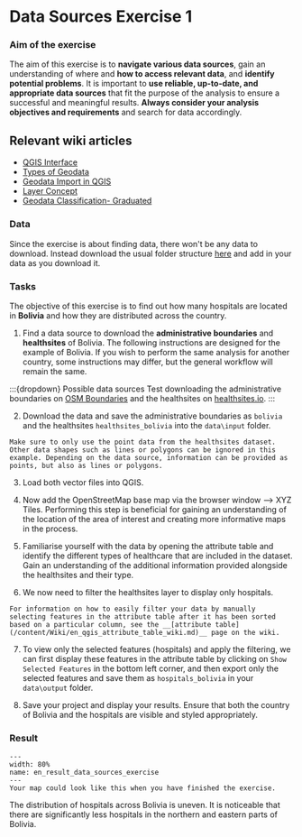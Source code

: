 # Data Sources Exercise 1

### Aim of the exercise
The aim of this exercise is to **navigate various data sources**, gain an 
understanding of where and **how to access relevant data**, and **identify potential problems**. It is important to **use reliable, up-to-date, and appropriate data sources** that fit the purpose of the analysis to ensure a successful and meaningful results. **Always consider your analysis objectives and requirements** and search for data accordingly.
<!-- CLARIFY: what to look out for for what? -->

## Relevant wiki articles

* [QGIS Interface](https://giscience.github.io/gis-training-resource-center/content/Wiki/en_qgis_interface_wiki.html)
* [Types of Geodata](https://giscience.github.io/gis-training-resource-center/content/Wiki/en_qgis_geodata_types_wiki.html)
* [Geodata Import in QGIS](https://giscience.github.io/gis-training-resource-center/content/Wiki/en_qgis_import_geodata_wiki.html)
* [Layer Concept](https://giscience.github.io/gis-training-resource-center/content/Wiki/en_qgis_layer_concept_wiki.html)
* [Geodata Classification- Graduated](https://giscience.github.io/gis-training-resource-center/content/Wiki/en_qgis_graduated_wiki.html)

### Data
Since the exercise is about finding data, there won't be any data to download. 
Instead download the usual folder structure [here](https://nexus.heigit.org/repository/gis-training-resource-center/Modul_2/Modul_2_Exercise_Data_sources/Modul2_data_sources_exercise.zip) and add in your data as you download it.

### Tasks

The objective of this exercise is to find out how many hospitals are located in **Bolivia** and how they are distributed across the country. 

1. Find a data source to download the **administrative boundaries** and **healthsites** of Bolivia. The following instructions are designed for the example of Bolivia. If you wish to perform the same analysis for another country, some instructions may differ, but the general workflow will remain the same.

:::{dropdown} Possible data sources
Test downloading the administrative boundaries on [OSM Boundaries](https://osm-boundaries.com) 
and the healthsites on [healthsites.io](https://healthsites.io).
:::
<!-- SUGGESTION: some of the instructions below assume that these are the datasets
   that are being used, instead of just examples. Can we just ask people to use these
   datasets, so that the rest of the instructions make sense? -->

2. Download the data and save the administrative boundaries as `bolivia` and the healthsites `healthsites_bolivia` into the 
   `data\input` folder.

```{Note}
Make sure to only use the point data from the healthsites dataset. Other data shapes such as lines or polygons can be ignored in this example. Depending on the data source, information can be provided as points, but also as lines or polygons.
```

3. Load both vector files into QGIS.  

4. Now add the OpenStreetMap base map via the browser window --> 
   XYZ Tiles. Performing this step is beneficial for gaining an understanding of the location of the area of interest and creating more informative maps in the process. 

<!-- CLARIFY: what is the purpose of this being an optional step? -->

5. Familiarise yourself with the data by opening the attribute table and identify the different types of healthcare that are included in the dataset. Gain an understanding of the additional information provided alongside the healthsites and their type.
<!-- FIXME: this instruction could be more specific. what sorts of things should 
   people try to understand from the attribute table? Having this exercise in the 
   context of a scenario could help with things like this --> 

6. We now need to filter the healthsites layer to display only hospitals.

```{Hint}
For information on how to easily filter your data by manually selecting features in the attribute table after it has been sorted based on a particular column, see the __[attribute table](/content/Wiki/en_qgis_attribute_table_wiki.md)__ page on the wiki.
```
<!-- Should we direct people to instructions on filters rather than attribute table? -->

7. To view only the selected features (hospitals) and apply the filtering, we can first display these features in the attribute table by clicking on `Show Selected Features` in the bottom left corner, and then export only the selected features and save them as `hospitals_bolivia` in your `data\output` folder.
<!-- CLARIFY: are we asking people to filter or select? it's not clear to me from
   these instructions -->

8. Save your project and display your results. Ensure that both the country of Bolivia and the hospitals are visible and styled appropriately.


### Result

```{figure} /fig/en_result_data_sources_exercise.png
---
width: 80%
name: en_result_data_sources_exercise
---
Your map could look like this when you have finished the exercise. 
```

The distribution of hospitals across Bolivia is uneven. It is noticeable that there are significantly less hospitals in the northern and eastern parts of Bolivia.

<!-- FIXME: if the aim of the exercise is to understand the distribution of hospitals
   in Bolivia, this should be clear in the introduction so that people can understand
   why they are performing the steps. 

   this point no. 8 is not a step, so could be moved under the exercise steps as 
   "Results" or "Discussion" or something --> 
